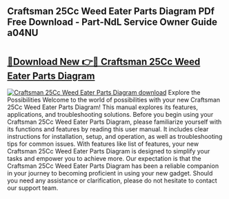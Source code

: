 ## Craftsman 25Cc Weed Eater Parts Diagram PDf Free Download - Part-NdL Service Owner Guide a04NU

# <h2><a href="http://dfmurhu.blite.top/?on=Craftsman+25Cc+Weed+Eater+Parts+Diagram">🔗Download New 👉🔴 Craftsman 25Cc Weed Eater Parts Diagram</a></h2>

[![Craftsman 25Cc Weed Eater Parts Diagram download](https://i.imgur.com/lujVjoI.png)](http://dfmurhu.blite.top/?on=Craftsman+25Cc+Weed+Eater+Parts+Diagram)
Explore the Possibilities Welcome to the world of possibilities with your new Craftsman 25Cc Weed Eater Parts Diagram! This manual explores its features, applications, and troubleshooting solutions. Before you begin using your Craftsman 25Cc Weed Eater Parts Diagram, please familiarize yourself with its functions and features by reading this user manual. It includes clear instructions for installation, setup, and operation, as well as troubleshooting tips for common issues. With features like list of features, your new Craftsman 25Cc Weed Eater Parts Diagram is designed to simplify your tasks and empower you to achieve more. Our expectation is that the Craftsman 25Cc Weed Eater Parts Diagram has been a reliable companion in your journey to becoming proficient in using your new gadget. Should you need any assistance or clarification, please do not hesitate to contact our support team.
